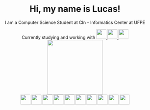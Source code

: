 <div align="center">
  <h1>
      Hi, my name is Lucas!
  </h1>
      
  <p>
    I am a Computer Science Student at CIn - Informatics Center at UFPE
  </p>  
    
  <div>
    Currently studying and working with
    <a href="https://legacy.reactjs.org/docs/getting-started.html" target="_blank">
      <img src="https://cdn.jsdelivr.net/gh/devicons/devicon/icons/react/react-original-wordmark.svg" width="32" height="32"/>
    </a>
    <a href="https://typescriptlang.org/docs/" target="_blank">
      <img src="https://cdn.jsdelivr.net/gh/devicons/devicon/icons/typescript/typescript-original.svg" width="32" height="32"/>
    </a>
    <a href="https://www.tailwindcss.com/docs/installation" target="_blank">
      <img src="https://cdn.jsdelivr.net/gh/devicons/devicon/icons/tailwindcss/tailwindcss-plain.svg" width="32" height="32"/>
    </a>
  </div>

  <div>
    <a href="https://github.com/VS-Lucas">
    <img height="180em" src="https://github-readme-stats.vercel.app/api?username=VS-Lucas&show_icons=true&theme=react&include_all_commits=true&count_private=true"/>
  </div>

  <div>
    <a href="https://www.python.org/" target="_blank">
      <img src="https://cdn.jsdelivr.net/gh/devicons/devicon/icons/python/python-original.svg" width="32" height="32">
    </a>
    <a href="https://flask.palletsprojects.com/" target="_blank">
      <img src="https://cdn.jsdelivr.net/gh/devicons/devicon/icons/flask/flask-original-wordmark.svg" width="32" height="32"/>
    </a>
    <a href="https://www.vuejs.org/guide/introduction.html" target="_blank">
      <img src="https://cdn.jsdelivr.net/gh/devicons/devicon/icons/vuejs/vuejs-original.svg" width="32" height="32"/>
    </a>
    <a href="https://www.w3schools.com/tags/" target="_blank">
      <img src="https://cdn.jsdelivr.net/gh/devicons/devicon/icons/html5/html5-original.svg" width="32" height="32"/>
    </a>
    <a href="https://www.w3schools.com/cssref/index.php" target="_blank">
      <img src="https://cdn.jsdelivr.net/gh/devicons/devicon/icons/css3/css3-original.svg" width="32" height="32"/>
    </a>
    <a href="https://www.tailwindcss.com/docs/installation" target="_blank">
      <img src="https://cdn.jsdelivr.net/gh/devicons/devicon/icons/tailwindcss/tailwindcss-plain.svg" width="32" height="32"/>
    </a>
    <a href="https://en.cppreference.com" target="_blank">
      <img src="https://cdn.jsdelivr.net/gh/devicons/devicon/icons/cplusplus/cplusplus-original.svg" width="32" height="32"/>
    </a>
    <a href="https://docs.oracle.com/en/" target="_blank">
      <img src="https://cdn.jsdelivr.net/gh/devicons/devicon/icons/oracle/oracle-original.svg" width="32" height="32"/>
    </a>
    <a href="https://legacy.reactjs.org/docs/getting-started.html" target="_blank">
      <img src="https://cdn.jsdelivr.net/gh/devicons/devicon/icons/react/react-original-wordmark.svg" width="32" height="32"/>
    </a>
    <a href="https://typescriptlang.org/docs/" target="_blank">
      <img src="https://cdn.jsdelivr.net/gh/devicons/devicon/icons/typescript/typescript-original.svg" width="32" height="32"/>
    </a>
  </div>
</div>

